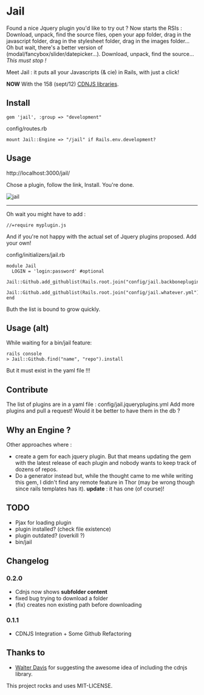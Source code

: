 # Jail

Found a nice Jquery plugin you'd like to try out ? Now starts the RSIs :
Download, unpack, find the source files, open your app folder, drag in the javascript folder, drag in the stylesheet folder, drag in the images folder...  Oh but wait, there's a better version of (modal/fancybox/slider/datepicker...). Download, unpack, find the source... _This must stop !_

Meet Jail : it puts all your Javascripts (& cie) in Rails, with just a click!

**NOW** With the 158 (sept/12) [CDNJS libraries](/cdnjs/cdnjs).

## Install

    gem 'jail', :group => "development"

config/routes.rb

    mount Jail::Engine => "/jail" if Rails.env.development?

## Usage

http://localhost:3000/jail/

Chose a plugin, follow the link, Install. You're done.


![jail](/charly/jail/raw/master/jail.png)

---

Oh wait you might have to add :

    //=require myplugin.js

And if you're not happy with the actual set of Jquery plugins proposed. Add your own!

config/initializers/jail.rb

    module Jail
      LOGIN = 'login:password' #optional
      Jail::Github.add_githublist(Rails.root.join("config/jail.backboneplugins.yml"))
      Jail::Github.add_githublist(Rails.root.join("config/jail.whatever.yml"))
    end

Buth the list is bound to grow quickly.

## Usage (alt)

While waiting for a bin/jail feature:

    rails console
    > Jail::Github.find("name", "repo").install

But it must exist in the yaml file !!!

## Contribute

The list of plugins are in a yaml file : config/jail.jqueryplugins.yml
Add more plugins and pull a request!
Would it be better to have them in the db ?


## Why an Engine ?

Other approaches where : 
  - create a gem for each jquery plugin. But that means updating the gem with the latest release of each plugin and nobody wants to keep track of dozens of repos. 
  - Do a generator instead but, while the thought came to me while writing this gem, I didn't find any remote feature in Thor (may be wrong though since rails templates has it). **update** : it has one (of course)!

## TODO

  - Pjax for loading plugin
  - plugin installed? (check file existence)
  - plugin outdated? (overkill ?)
  - bin/jail

## Changelog

### 0.2.0

  - Cdnjs now shows **subfolder content**
  - fixed bug trying to download a folder
  - (fix) creates non existing path before downloading

### 0.1.1

  - CDNJS Integration + Some Github Refactoring

## Thanks to

- [Walter Davis](/walterdavis) for suggesting the awesome idea of including the cdnjs library.

This project rocks and uses MIT-LICENSE.

